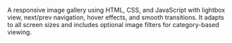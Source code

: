 A responsive image gallery using HTML, CSS, and JavaScript with lightbox view, next/prev navigation, hover effects, and smooth transitions. It adapts to all screen sizes and includes optional image filters for category-based viewing.
